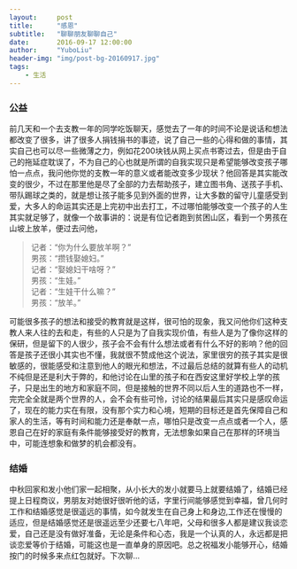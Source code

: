 ```yaml
---
layout:     post
title:      "感恩"
subtitle:   "聊聊朋友聊聊自己"
date:       2016-09-17 12:00:00
author:     "YuboLiu"
header-img: "img/post-bg-20160917.jpg"
tags:
    - 生活
---
```


### 公益

前几天和一个去支教一年的同学吃饭聊天，感觉去了一年的时间不论是说话和想法都改变了很多，讲了很多人捐钱捐书的事迹，说了自己一些的心得和做的事情，其实自己也可以尽一些微薄之力，例如花200块钱从网上买点书寄过去，但是由于自己的拖延症耽误了，不为自己的心也就是所谓的自我实现只是希望能够改变孩子哪怕一点点，我问他你觉的支教一年的意义或者能改变多少现状？他回答是其实能改变的很少，不过在那里他是尽了全部的力去帮助孩子，建立图书角、送孩子手机、带队踢球之类的，就是想让孩子能多见到外面的世界，让大多数的留守儿童感受到爱，大多人的命运其实还是上完初中出去打工，不过哪怕能够改变一个孩子的人生其实就足够了，就像一个故事讲的：说是有位记者跑到贫困山区，看到一个男孩在山坡上放羊，便过去问他，

> 记者：“你为什么要放羊啊？”<br />
  男孩：“攒钱娶媳妇。”<br />
  记者：“娶媳妇干啥呀？”<br />
  男孩：“生娃。”<br />
  记者：“生娃干什么嘛？”<br />
  男孩：“放羊。”<br />
 
可能很多孩子的想法和接受的教育就是这样，很可怕的现象，我又问他你们这种支教人来人往的去和走，有些的人只是为了自我实现价值，有些人是为了像你这样的保研，但是留下的人很少，孩子会不会有什么想法或者有什么不好的影响？他的回答是孩子还很小其实也不懂，我就很不赞成他这个说法，家里很穷的孩子其实是很敏感的，很能感受和注意到他人的眼光和想法，不过最后总结的就算有些人的动机不纯但是还是利大于弊的，和他讨论在山里的孩子和在西安这里好学校上学的孩子，只是出生的地方和家庭不同，但是接触的世界不同以后人生的道路也不一样，完完全全就是两个世界的人，会不会有些可怜，讨论的结果最后其实只是感叹命运了，现在的能力实在有限，没有那个实力和心境，短期的目标还是首先保障自己和家人的生活，等有时间和能力还是奉献一点，哪怕只是改变一点点或者一个人，感恩自己在好的家庭有条件能够接受好的教育，无法想象如果自己在那样的环境当中，可能连想象和做梦的机会都没有。

### 结婚

中秋回家和发小他们家一起相聚，从小长大的发小就要马上就要结婚了，结婚已经提上日程商议，男朋友对她很好很听他的话，字里行间能够感觉到幸福，曾几何时工作和结婚感觉是很遥远的事情，如今就发生在自己身上和身边,工作还在慢慢的适应，但是结婚感觉还是很遥远至少还要七八年吧，父母和很多人都是建议我谈恋爱，自己还是没有做好准备，无论是条件和心态，我是一个认真的人，永远都是把谈恋爱等价于结婚，可能这也是一直单身的原因吧。总之祝福发小能够开心，结婚按门的时候多来点红包就好。下次聊...
